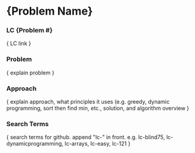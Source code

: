 # {Problem Name}
### LC {Problem #}
{ LC link }

### Problem
{ explain problem }

### Approach
{ explain approach, what principles it uses (e.g. greedy, dynamic programming, sort then find min, etc., solution, and algorithm overview }

### Search Terms
{ search terms for github. append "lc-" in front. e.g. lc-blind75, lc-dynamicprogramming, lc-arrays, lc-easy, lc-121 } 